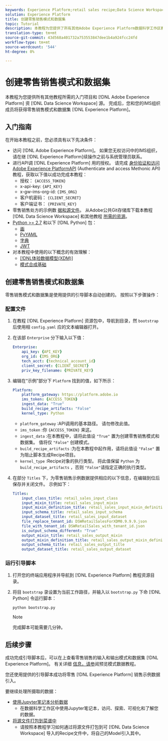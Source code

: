 ```yaml
---
keywords: Experience Platform;retail sales recipe;Data Science Workspace;popular topics;recipes
solution: Experience Platform
title: 创建零售销售模式和数据集
topic: Tutorial
description: 本教程为您提供了所有其他Adobe Experience Platform数据科学工作区教程所需的先决条件和资源。 完成后，您和您的IMS组织成员将可以在Experience Platform上获得零售模式和数据集。
translation-type: tm+mt
source-git-commit: 43d568a401732a753553847dee1b4a924fcc24fd
workflow-type: tm+mt
source-wordcount: '544'
ht-degree: 0%

---
```



# 创建零售销售模式和数据集

本教程为您提供所有其他教程所需的入门项目和 [!DNL Adobe Experience Platform] 资 [!DNL Data Science Workspace] 源。 完成后，您和您的IMS组织成员将获得零售销售模式和数据集 [!DNL Experience Platform]。

## 入门指南

在开始本教程之前，您必须具有以下先决条件：
- 访问 [!DNL Adobe Experience Platform]。 如果您无权访问中的IMS组织，请在继 [!DNL Experience Platform]续操作之前与系统管理员联系。
- 进行API调 [!DNL Experience Platform] 用的授权。 请完成 [身份验证和访问Adobe Experience PlatformAPI](../../tutorials/authentication.md) (Authenticate and access Methonic API)教程，获取以下值以成功完成本教程：
   - 授权： `{ACCESS_TOKEN}`
   - x-api-key: `{API_KEY}`
   - x-gw-ims-org-id: `{IMS_ORG}`
   - 客户机密码： `{CLIENT_SECRET}`
   - 客户端证书： `{PRIVATE_KEY}`
- 零售销售处方的示例数 [据和源文件](../pre-built-recipes/retail-sales.md)。 从Adobe公共Git存储库下载本教程 [!DNL Data Science Workspace] 和其他教程 [所需的资源](https://github.com/adobe/experience-platform-dsw-reference/)。
- [Python >= 2.7](https://www.python.org/downloads/) 和以下 [!DNL Python] 包：
   - [画](https://pypi.org/project/pip/)
   - [PyYAML](https://pyyaml.org/)
   - [字典](https://pypi.org/project/dictor/)
   - [JWT](https://pypi.org/project/jwt/)
- 对本教程中使用的以下概念的有效理解：
   - [[!DNL体验数据模型(XDM)]](../../xdm/home.md)
   - [模式合成基础](../../xdm/schema/field-dictionary.md)

## 创建零售销售模式和数据集

零售销售模式和数据集是使用提供的引导脚本自动创建的。 按照以下步骤操作：

### 配置文件

1. 在教程 [!DNL Experience Platform] 资源包中，导航到目录，然 `bootstrap`后使用相 `config.yaml` 应的文本编辑器打开。
2. 在该部 `Enterprise` 分下输入以下值：

   ```yaml
   Enterprise:
       api_key: {API_KEY}
       org_id: {IMS_ORG}
       tech_acct: {technical_account_id}
       client_secret: {CLIENT_SECRET}
       priv_key_filename: {PRIVATE_KEY}
   ```

3. 编辑在“示例”部分下 `Platform` 找到的值，如下所示：

   ```yaml
   Platform:
       platform_gateway: https://platform.adobe.io
       ims_token: {ACCESS_TOKEN}
       ingest_data: "True"
       build_recipe_artifacts: "False"
       kernel_type: Python
   ```

   - `platform_gateway` :API调用的基本路径。 请勿修改此值。
   - `ims_token` :你 `{ACCESS_TOKEN}` 来这。
   - `ingest_data` :在本教程中，请将此值设 `"True"` 置为创建零售销售模式和数据集。 值将仅 `"False"` 创建模式。
   - `build_recipe_artifacts` :为在本教程中起作用，请将此值设 `"False"` 置为阻止脚本生成Recipe项目。
   - `kernel_type` :Recipe对象的执行类型。 将此值保留 `Python` 为 `build_recipe_artifacts` ，否则 `"False"`请指定正确的执行类型。

4. 在部分 `Titles` 下，为零售销售示例数据提供相应的以下信息，在编辑到位后保存并关闭文件。 示例如下：

   ```yaml
   Titles:
       input_class_title: retail_sales_input_class
       input_mixin_title: retail_sales_input_mixin
       input_mixin_definition_title: retail_sales_input_mixin_definition
       input_schema_title: retail_sales_input_schema
       input_dataset_title: retail_sales_input_dataset
       file_replace_tenant_id: DSWRetailSalesForXDM0.9.9.9.json
       file_with_tenant_id: DSWRetailSales_with_tenant_id.json
       is_output_schema_different: "True"
       output_mixin_title: retail_sales_output_mixin
       output_mixin_definition_title: retail_sales_output_mixin_definition
       output_schema_title: retail_sales_output_title
       output_dataset_title: retail_sales_output_dataset
   ```

### 运行引导脚本

1. 打开您的终端应用程序并导航到 [!DNL Experience Platform] 教程资源目录。
2. 将目 `bootstrap` 录设置为当前工作路径，并输入以 `bootstrap.py` 下命 [!DNL Python] 令运行脚本：

   ```bash
   python bootstrap.py
   ```

   >[!NOTE]
   >
   >完成脚本可能需要几分钟。

## 后续步骤

成功完成引导脚本后，可以在上查看零售销售的输入和输出模式和数据集 [!DNL Experience Platform]。 有关详细 [信息，请参](./preview-schema-data.md)阅预览模式数据教程。

您还使用提供的引导脚本成功将零售 [!DNL Experience Platform] 销售示例数据引入。

要继续处理所摄取的数据：
- [使用Jupyter笔记本分析数据](../jupyterlab/analyze-your-data.md)
   - 在数据科学工作区中使用Jupyter笔记本，访问、探索、可视化和了解您的数据。
- [将源文件打包到菜谱中](./package-source-files-recipe.md)
   - 请按照本教程学习如何通过将源文件打包到可 [!DNL Data Science Workspace] 导入的Recipe文件中，将自己的Model引入其中。